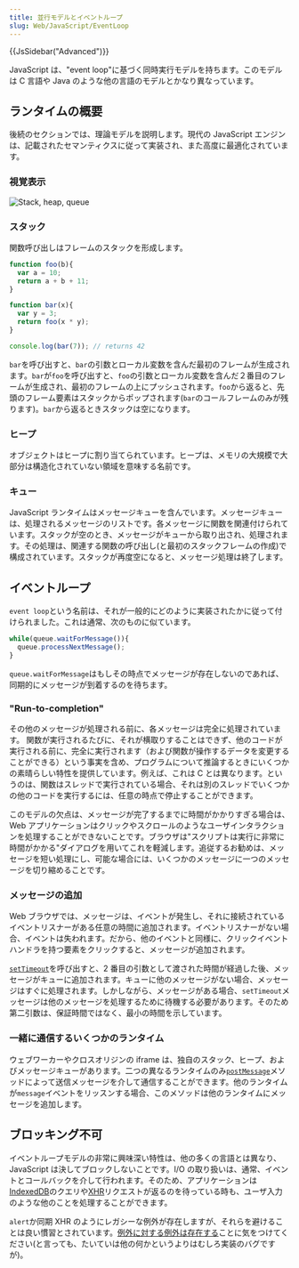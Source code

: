 ```yaml
---
title: 並行モデルとイベントループ
slug: Web/JavaScript/EventLoop
---
```

{{JsSidebar("Advanced")}}

JavaScript は、"event loop"に基づく同時実行モデルを持ちます。このモデルは C 言語や Java のような他の言語のモデルとかなり異なっています。

## ランタイムの概要

後続のセクションでは、理論モデルを説明します。現代の JavaScript エンジンは、記載されたセマンティクスに従って実装され、また高度に最適化されています。

### 視覚表示

![Stack, heap, queue](the_javascript_runtime_environment_example.svg)

### スタック

関数呼び出しはフレームのスタックを形成します。

```js
function foo(b){
  var a = 10;
  return a + b + 11;
}

function bar(x){
  var y = 3;
  return foo(x * y);
}

console.log(bar(7)); // returns 42
```

`bar`を呼び出すと、`bar`の引数とローカル変数を含んだ最初のフレームが生成されます。`bar`が`foo`を呼び出すと、`foo`の引数とローカル変数を含んだ２番目のフレームが生成され、最初のフレームの上にプッシュされます。`foo`から返ると、先頭のフレーム要素はスタックからポップされます(`bar`のコールフレームのみが残ります)。`bar`から返るときスタックは空になります。

### ヒープ

オブジェクトはヒープに割り当てられています。ヒープは、メモリの大規模で大部分は構造化されていない領域を意味する名前です。

### キュー

JavaScript ランタイムはメッセージキューを含んでいます。メッセージキューは、処理されるメッセージのリストです。各メッセージに関数を関連付けられています。スタックが空のとき、メッセージがキューから取り出され、処理されます。その処理は、関連する関数の呼び出し(と最初のスタックフレームの作成)で構成されています。スタックが再度空になると、メッセージ処理は終了します。

## イベントループ

`event loop`という名前は、それが一般的にどのように実装されたかに従って付けられました。これは通常、次のものに似ています。

```js
while(queue.waitForMessage()){
  queue.processNextMessage();
}
```

`queue.waitForMessage`はもしその時点でメッセージが存在しないのであれば、同期的にメッセージが到着するのを待ちます。

### "Run-to-completion"

その他のメッセージが処理される前に、各メッセージは完全に処理されています。 関数が実行されるたびに、それが横取りすることはできず、他のコードが実行される前に、完全に実行されます（および関数が操作するデータを変更することができる）という事実を含め、プログラムについて推論するときにいくつかの素晴らしい特性を提供しています。例えば、これは C とは異なります。というのは、関数はスレッドで実行されている場合、それは別のスレッドでいくつかの他のコードを実行するには、任意の時点で停止することができます。

このモデルの欠点は、メッセージが完了するまでに時間がかかりすぎる場合は、Web アプリケーションはクリックやスクロールのようなユーザインタラクションを処理することができないことです。ブラウザは"スクリプトは実行に非常に時間がかかる"ダイアログを用いてこれを軽減します。追従するお勧めは、メッセージを短い処理にし、可能な場合には、いくつかのメッセージに一つのメッセージを切り縮めることです。

### メッセージの追加

Web ブラウザでは、メッセージは、イベントが発生し、それに接続されているイベントリスナーがある任意の時間に追加されます。イベントリスナーがない場合、イベントは失われます。だから、他のイベントと同様に、クリックイベントハンドラを持つ要素をクリックすると、メッセージが追加されます。

[`setTimeout`](/ja/docs/Web/API/WindowTimers.setTimeout "/docs/window.setTimeout")を呼び出すと、2 番目の引数として渡された時間が経過した後、メッセージがキューに追加されます。キューに他のメッセージがない場合、メッセージはすぐに処理されます。しかしながら、メッセージがある場合、`setTimeout`メッセージは他のメッセージを処理するために待機する必要があります。そのため第二引数は、保証時間ではなく、最小の時間を示しています。

### 一緒に通信するいくつかのランタイム

ウェブワーカーやクロスオリジンの iframe は、独自のスタック、ヒープ、およびメッセージキューがあります。二つの異なるランタイムのみ[`postMessage`](/ja/docs/DOM/window.postMessage "/docs/DOM/window.postMessage")メソッドによって送信メッセージを介して通信することができます。他のランタイムが`message`イベントをリッスンする場合、このメソッドは他のランタイムにメッセージを追加します。

## ブロッキング不可

イベントループモデルの非常に興味深い特性は、他の多くの言語とは異なり、JavaScript は決してブロックしないことです。I/O の取り扱いは、通常、イベントとコールバックを介して行われます。そのため、アプリケーションは[IndexedDB](/ja/docs/Web/API/IndexedDB_API "/docs/IndexedDB")のクエリや[XHR](/ja/docs/Web/API/XMLHttpRequest "/docs/DOM/XMLHttpRequest")リクエストが返るのを待っている時も、ユーザ入力のような他のことを処理することができます。

`alert`か同期 XHR のようにレガシーな例外が存在しますが、それらを避けることは良い慣習とされています。[例外に対する例外は存在する](http://stackoverflow.com/questions/2734025/is-javascript-guaranteed-to-be-single-threaded/2734311#2734311)ことに気をつけてください(と言っても、たいていは他の何かというよりはむしろ実装のバグですが)。
